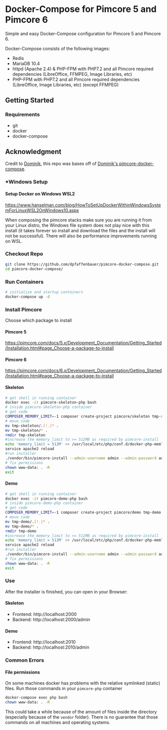 # Docker-Compose for Pimcore 5 and Pimcore 6
Simple and easy Docker-Compose configuration for Pimcore 5 and Pimcore 6.

Docker-Compose consists of the following images:
 - Redis
 - MariaDB 10.4
 - httpd (Apache 2.4) & PHP-FPM with PHP7.2 and all Pimcore required dependencies (LibreOffice, FFMPEG, Image Libraries, etc)
 - PHP-FPM with PHP7.2 and all Pimcore required dependencies (LibreOffice, Image Libraries, etc) (except FFMPEG)
 
## Getting Started
### Requirements
* git
* docker
* docker-compose

## Acknowledgment
Credit to [Dominik](https://github.com/dpfaffenbauer), this repo was bases off of [Dominik's pimcore-docker-compose](https://github.com/dpfaffenbauer/pimcore-docker-compose).

### *Windows Setup
#### Setup Docker on Windows WSL2
https://www.hanselman.com/blog/HowToSetUpDockerWithinWindowsSystemForLinuxWSL2OnWindows10.aspx

When composing the pimcore stacks make sure you are running it from your Linux distro, the Windows file system does not play nice with this install (it takes forever so install and download the files and the install will not be successful).
There will also be performance improvements running on WSL.

### Checkout Repo
```bash
git clone https://github.com/dpfaffenbauer/pimcore-docker-compose.git
cd pimcore-docker-compose/
 ```
### Run Containers
```bash
# initialize and startup containers
docker-compose up -d
```
### Install Pimcore 
Choose which package to install
#### Pimcore 5 
https://pimcore.com/docs/5.x/Development_Documentation/Getting_Started/Installation.html#page_Choose-a-package-to-install
#### Pimcore 6
https://pimcore.com/docs/6.x/Development_Documentation/Getting_Started/Installation.html#page_Choose-a-package-to-install

#### Skeleton
```bash
# get shell in running container
docker exec -it pimcore-skeleton-php bash
# inside pimcore-skeleton-php container
# get code
COMPOSER_MEMORY_LIMIT=-1 composer create-project pimcore/skeleton tmp-skeleton
# move code
mv tmp-skeleton/.[!.]* .
mv tmp-skeleton/* .
rmdir tmp-skeleton
#increase the memory_limit to >= 512MB as required by pimcore-install
echo 'memory_limit = 512M' >> /usr/local/etc/php/conf.d/docker-php-memlimit.ini;
service apache2 reload
#run installer
./vendor/bin/pimcore-install --admin-username admin --admin-password admin --mysql-host-socket=db-skeleton --mysql-username=pimcore-skeleton --mysql-password=pimcore-skeleton --mysql-database=pimcore-skeleton --no-interaction
# fix permissions
chown www-data: . -R 
exit

```

#### Demo
```bash
# get shell in running container
docker exec -it pimcore-demo-php bash
# inside pimcore-demo-php container
# get code
COMPOSER_MEMORY_LIMIT=-1 composer create-project pimcore/demo tmp-demo
# move code
mv tmp-demo/.[!.]* .
mv tmp-demo/* .
rmdir tmp-demo
#increase the memory_limit to >= 512MB as required by pimcore-install
echo 'memory_limit = 512M' >> /usr/local/etc/php/conf.d/docker-php-memlimit.ini;
service apache2 reload
#run installer
./vendor/bin/pimcore-install --admin-username admin --admin-password admin --mysql-host-socket=db-demo --mysql-username=pimcore-demo --mysql-password=pimcore-demo --mysql-database=pimcore-demo --no-interaction
# fix permissions
chown www-data: . -R 
exit

```

### Use
After the installer is finished, you can open in your Browser:
#### Skeleton
* Frontend: http://localhost:2000
* Backend: http://localhost:2000/admin
#### Demo
* Frontend: http://localhost:2010
* Backend: http://localhost:2010/admin

### Common Errors 

#### File permissions 
On some machines docker has problems with the relative symlinked (static) files. Run those commands in your `pimcore-php` container 

```bash 
docker-compose exec php bash 
chown www-data: . -R 
```

This could take a while because of the amount of files inside the directory (especially because of the `vendor` folder). There is no guarantee that those commands on all machines and operating systems. 
